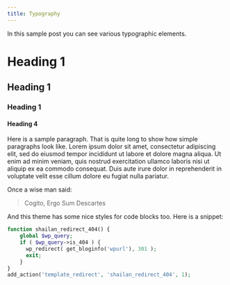 ```yaml
---
title: Typography
---
```

In this sample post you can see various typographic elements.

# Heading 1

## Heading 1

### Heading 1

#### Heading 4

Here is a sample paragraph. That is quite long to show how simple paragraphs look like. Lorem ipsum dolor sit amet, consectetur adipiscing elit, sed do eiusmod tempor incididunt ut labore et dolore magna aliqua. Ut enim ad minim veniam, quis nostrud exercitation ullamco laboris nisi ut aliquip ex ea commodo consequat. Duis aute irure dolor in reprehenderit in voluptate velit esse cillum dolore eu fugiat nulla pariatur.

Once a wise man said:

> Cogito, Ergo Sum
Descartes

And this theme has some nice styles for code blocks too. Here is a snippet:

```php
function shailan_redirect_404() {
    global $wp_query;
    if ( $wp_query->is_404 ) {
      wp_redirect( get_bloginfo('wpurl'), 301 );
      exit;
    }
}
add_action('template_redirect', 'shailan_redirect_404', 1);
```
